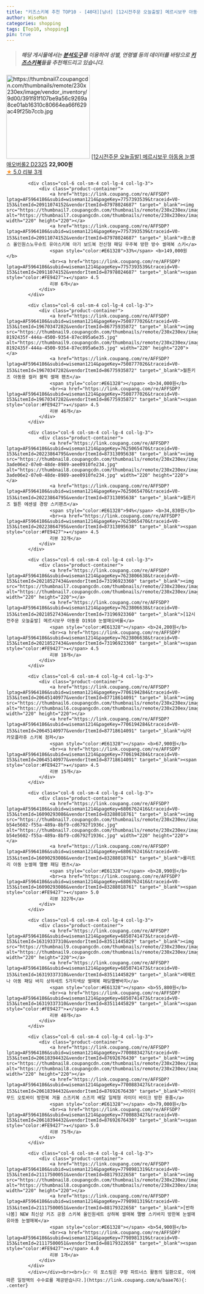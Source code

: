 ```yaml
---
title: "키즈스키복 추천 TOP10 - [40대][남녀] [12시전주문 오늘출발] 메르시보꾸 아동용 눈썰매오버롤2 D2325"
author: WiseMan
categories: shopping
tags: [Top10, shopping]
pin: true
---
```


> ##### 해당 게시물에서는 [**분석도구**](https://itemscout.io/)를 이용하여 **성별**, **연령별** 등의 데이터를 바탕으로 [**키즈스키복**](https://link.coupang.com/a/baae76)들을 추천해드리고 있습니다.
<div class="container"><div class="row">
            <div class="col-6 col-sm-4 col-lg-4 col-lg-3">
                <div class="product-container">
                    <a href="https://link.coupang.com/re/AFFSDP?lptag=AF5964186&subid=wiseman1214&pageKey=7709640506&traceid=V0-153&itemId=20663076026&vendorItemId=87735737350" target="_blank"><img src="https://thumbnail7.coupangcdn.com/thumbnails/remote/230x230ex/image/vendor_inventory/9d00/391f81f107be9a56c9269a8ce01ab16310c80664ea66f629ac49f25b7ccb.jpg" alt="https://thumbnail7.coupangcdn.com/thumbnails/remote/230x230ex/image/vendor_inventory/9d00/391f81f107be9a56c9269a8ce01ab16310c80664ea66f629ac49f25b7ccb.jpg" width="220" height="220"></a>
                    <a href="https://link.coupang.com/re/AFFSDP?lptag=AF5964186&subid=wiseman1214&pageKey=7709640506&traceid=V0-153&itemId=20663076026&vendorItemId=87735737350" target="_blank">[12시전주문 오늘출발] 메르시보꾸 아동용 눈썰매오버롤2 D2325</a>
                    <span style="color:#E61328"></span> <b>22,900원</b>
                    <br><a href="https://link.coupang.com/re/AFFSDP?lptag=AF5964186&subid=wiseman1214&pageKey=7709640506&traceid=V0-153&itemId=20663076026&vendorItemId=87735737350" target="_blank"><span style="color:#FE9427">★</span> 5.0
                    리뷰 3개</a>
                </div>
            </div>
            
            <div class="col-6 col-sm-4 col-lg-4 col-lg-3">
                <div class="product-container">
                    <a href="https://link.coupang.com/re/AFFSDP?lptag=AF5964186&subid=wiseman1214&pageKey=7757393539&traceid=V0-153&itemId=20911074152&vendorItemId=87978024687" target="_blank"><img src="https://thumbnail7.coupangcdn.com/thumbnails/remote/230x230ex/image/vendor_inventory/85ec/b6b1a85db8755eeaff431a93e9bb963f420d3b276dbd3bee996e58d28813.jpg" alt="https://thumbnail7.coupangcdn.com/thumbnails/remote/230x230ex/image/vendor_inventory/85ec/b6b1a85db8755eeaff431a93e9bb963f420d3b276dbd3bee996e58d28813.jpg" width="220" height="220"></a>
                    <a href="https://link.coupang.com/re/AFFSDP?lptag=AF5964186&subid=wiseman1214&pageKey=7757393539&traceid=V0-153&itemId=20911074152&vendorItemId=87978024687" target="_blank">쿵스쿵스 올인원스노우슈트 유아스키복 아기 보드복 전신형 패딩 우주복 방한 방수 썰매복 스키</a>
                    <span style="color:#E61328">33%</span> <b>149,000원</b>
                    <br><a href="https://link.coupang.com/re/AFFSDP?lptag=AF5964186&subid=wiseman1214&pageKey=7757393539&traceid=V0-153&itemId=20911074152&vendorItemId=87978024687" target="_blank"><span style="color:#FE9427">★</span> 4.5
                    리뷰 6개</a>
                </div>
            </div>
            
            <div class="col-6 col-sm-4 col-lg-4 col-lg-3">
                <div class="product-container">
                    <a href="https://link.coupang.com/re/AFFSDP?lptag=AF5964186&subid=wiseman1214&pageKey=7508777026&traceid=V0-153&itemId=19670347282&vendorItemId=86775935872" target="_blank"><img src="https://thumbnail9.coupangcdn.com/thumbnails/remote/230x230ex/image/retail/images/2687553663072998-8192435f-444a-4500-9354-87ec895a6e35.jpg" alt="https://thumbnail9.coupangcdn.com/thumbnails/remote/230x230ex/image/retail/images/2687553663072998-8192435f-444a-4500-9354-87ec895a6e35.jpg" width="220" height="220"></a>
                    <a href="https://link.coupang.com/re/AFFSDP?lptag=AF5964186&subid=wiseman1214&pageKey=7508777026&traceid=V0-153&itemId=19670347282&vendorItemId=86775935872" target="_blank">월튼키즈 아동용 컬러 블럭 썰매 팬츠</a>
                    <span style="color:#E61328"></span> <b>34,000원</b>
                    <br><a href="https://link.coupang.com/re/AFFSDP?lptag=AF5964186&subid=wiseman1214&pageKey=7508777026&traceid=V0-153&itemId=19670347282&vendorItemId=86775935872" target="_blank"><span style="color:#FE9427">★</span> 4.5
                    리뷰 46개</a>
                </div>
            </div>
            
            <div class="col-6 col-sm-4 col-lg-4 col-lg-3">
                <div class="product-container">
                    <a href="https://link.coupang.com/re/AFFSDP?lptag=AF5964186&subid=wiseman1214&pageKey=7625065470&traceid=V0-153&itemId=20223864795&vendorItemId=87313095638" target="_blank"><img src="https://thumbnail8.coupangcdn.com/thumbnails/remote/230x230ex/image/retail/images/2687526491923765-3ade06e2-07e0-48de-8989-aee0910fe234.jpg" alt="https://thumbnail8.coupangcdn.com/thumbnails/remote/230x230ex/image/retail/images/2687526491923765-3ade06e2-07e0-48de-8989-aee0910fe234.jpg" width="220" height="220"></a>
                    <a href="https://link.coupang.com/re/AFFSDP?lptag=AF5964186&subid=wiseman1214&pageKey=7625065470&traceid=V0-153&itemId=20223864795&vendorItemId=87313095638" target="_blank">월튼키즈 월튼 에센셜 경량 스키팬츠</a>
                    <span style="color:#E61328">94%</span> <b>34,830원</b>
                    <br><a href="https://link.coupang.com/re/AFFSDP?lptag=AF5964186&subid=wiseman1214&pageKey=7625065470&traceid=V0-153&itemId=20223864795&vendorItemId=87313095638" target="_blank"><span style="color:#FE9427">★</span> 4.5
                    리뷰 32개</a>
                </div>
            </div>
            
            <div class="col-6 col-sm-4 col-lg-4 col-lg-3">
                <div class="product-container">
                    <a href="https://link.coupang.com/re/AFFSDP?lptag=AF5964186&subid=wiseman1214&pageKey=7623806638&traceid=V0-153&itemId=20218527434&vendorItemId=73196923360" target="_blank"><img src="https://thumbnail7.coupangcdn.com/thumbnails/remote/230x230ex/image/vendor_inventory/0381/d24617908edd9570fd01d24e4e34a5c2119f1b4578a592417fa38951d095.jpg" alt="https://thumbnail7.coupangcdn.com/thumbnails/remote/230x230ex/image/vendor_inventory/0381/d24617908edd9570fd01d24e4e34a5c2119f1b4578a592417fa38951d095.jpg" width="220" height="220"></a>
                    <a href="https://link.coupang.com/re/AFFSDP?lptag=AF5964186&subid=wiseman1214&pageKey=7623806638&traceid=V0-153&itemId=20218527434&vendorItemId=73196923360" target="_blank">[12시전주문 오늘출발] 메르시보꾸 아동용 D1910 눈썰매오버롤</a>
                    <span style="color:#E61328"></span> <b>24,200원</b>
                    <br><a href="https://link.coupang.com/re/AFFSDP?lptag=AF5964186&subid=wiseman1214&pageKey=7623806638&traceid=V0-153&itemId=20218527434&vendorItemId=73196923360" target="_blank"><span style="color:#FE9427">★</span> 4.5
                    리뷰 18개</a>
                </div>
            </div>
            
            <div class="col-6 col-sm-4 col-lg-4 col-lg-3">
                <div class="product-container">
                    <a href="https://link.coupang.com/re/AFFSDP?lptag=AF5964186&subid=wiseman1214&pageKey=7706194284&traceid=V0-153&itemId=20645140977&vendorItemId=87718614091" target="_blank"><img src="https://thumbnail6.coupangcdn.com/thumbnails/remote/230x230ex/image/vendor_inventory/e006/5b696aadcdb818beff65728a780e858ef1bd6e974337036fdd82773208b9.jpg" alt="https://thumbnail6.coupangcdn.com/thumbnails/remote/230x230ex/image/vendor_inventory/e006/5b696aadcdb818beff65728a780e858ef1bd6e974337036fdd82773208b9.jpg" width="220" height="220"></a>
                    <a href="https://link.coupang.com/re/AFFSDP?lptag=AF5964186&subid=wiseman1214&pageKey=7706194284&traceid=V0-153&itemId=20645140977&vendorItemId=87718614091" target="_blank">남아 카모플라쥬 스키복 점퍼</a>
                    <span style="color:#E61328"></span> <b>67,900원</b>
                    <br><a href="https://link.coupang.com/re/AFFSDP?lptag=AF5964186&subid=wiseman1214&pageKey=7706194284&traceid=V0-153&itemId=20645140977&vendorItemId=87718614091" target="_blank"><span style="color:#FE9427">★</span> 4.5
                    리뷰 15개</a>
                </div>
            </div>
            
            <div class="col-6 col-sm-4 col-lg-4 col-lg-3">
                <div class="product-container">
                    <a href="https://link.coupang.com/re/AFFSDP?lptag=AF5964186&subid=wiseman1214&pageKey=6806762416&traceid=V0-153&itemId=16090293086&vendorItemId=83288018761" target="_blank"><img src="https://thumbnail7.coupangcdn.com/thumbnails/remote/230x230ex/image/retail/images/1147802351723663-b54e5602-f55a-489a-8bf9-cd6792f1936c.jpg" alt="https://thumbnail7.coupangcdn.com/thumbnails/remote/230x230ex/image/retail/images/1147802351723663-b54e5602-f55a-489a-8bf9-cd6792f1936c.jpg" width="220" height="220"></a>
                    <a href="https://link.coupang.com/re/AFFSDP?lptag=AF5964186&subid=wiseman1214&pageKey=6806762416&traceid=V0-153&itemId=16090293086&vendorItemId=83288018761" target="_blank">롤리트리 아동 눈썰매 멜빵 패딩 팬츠</a>
                    <span style="color:#E61328"></span> <b>28,990원</b>
                    <br><a href="https://link.coupang.com/re/AFFSDP?lptag=AF5964186&subid=wiseman1214&pageKey=6806762416&traceid=V0-153&itemId=16090293086&vendorItemId=83288018761" target="_blank"><span style="color:#FE9427">★</span> 5.0
                    리뷰 322개</a>
                </div>
            </div>
            
            <div class="col-6 col-sm-4 col-lg-4 col-lg-3">
                <div class="product-container">
                    <a href="https://link.coupang.com/re/AFFSDP?lptag=AF5964186&subid=wiseman1214&pageKey=6850741473&traceid=V0-153&itemId=16319337310&vendorItemId=83511445829" target="_blank"><img src="https://thumbnail9.coupangcdn.com/thumbnails/remote/230x230ex/image/vendor_inventory/9534/f0f98f69768fd687feeab3a9c77283e2182c1f750b0f8b1a35c745ae11d3.jpg" alt="https://thumbnail9.coupangcdn.com/thumbnails/remote/230x230ex/image/vendor_inventory/9534/f0f98f69768fd687feeab3a9c77283e2182c1f750b0f8b1a35c745ae11d3.jpg" width="220" height="220"></a>
                    <a href="https://link.coupang.com/re/AFFSDP?lptag=AF5964186&subid=wiseman1214&pageKey=6850741473&traceid=V0-153&itemId=16319337310&vendorItemId=83511445829" target="_blank">에떼르나 아동 패딩 바지 상하세트 5가지색상 썰매복 패딩멜빵바지</a>
                    <span style="color:#E61328"></span> <b>55,800원</b>
                    <br><a href="https://link.coupang.com/re/AFFSDP?lptag=AF5964186&subid=wiseman1214&pageKey=6850741473&traceid=V0-153&itemId=16319337310&vendorItemId=83511445829" target="_blank"><span style="color:#FE9427">★</span> 4.5
                    리뷰 48개</a>
                </div>
            </div>
            
            <div class="col-6 col-sm-4 col-lg-4 col-lg-3">
                <div class="product-container">
                    <a href="https://link.coupang.com/re/AFFSDP?lptag=AF5964186&subid=wiseman1214&pageKey=7700883427&traceid=V0-153&itemId=20618394432&vendorItemId=87692676430" target="_blank"><img src="https://thumbnail8.coupangcdn.com/thumbnails/remote/230x230ex/image/vendor_inventory/2ea9/8c29c27ed84b80b05693ef615c00f51cf4f5492558625213772ed015b8ba.jpg" alt="https://thumbnail8.coupangcdn.com/thumbnails/remote/230x230ex/image/vendor_inventory/2ea9/8c29c27ed84b80b05693ef615c00f51cf4f5492558625213772ed015b8ba.jpg" width="220" height="220"></a>
                    <a href="https://link.coupang.com/re/AFFSDP?lptag=AF5964186&subid=wiseman1214&pageKey=7700883427&traceid=V0-153&itemId=20618394432&vendorItemId=87692676430" target="_blank">라이더무드 오토바이 방한복 겨울 스즈키복 스즈끼 배달 일체형 라이더 바이크 방한 용품</a>
                    <span style="color:#E61328"></span> <b>79,000원</b>
                    <br><a href="https://link.coupang.com/re/AFFSDP?lptag=AF5964186&subid=wiseman1214&pageKey=7700883427&traceid=V0-153&itemId=20618394432&vendorItemId=87692676430" target="_blank"><span style="color:#FE9427">★</span> 5.0
                    리뷰 75개</a>
                </div>
            </div>
            
            <div class="col-6 col-sm-4 col-lg-4 col-lg-3">
                <div class="product-container">
                    <a href="https://link.coupang.com/re/AFFSDP?lptag=AF5964186&subid=wiseman1214&pageKey=7798981319&traceid=V0-153&itemId=21117500051&vendorItemId=88179322658" target="_blank"><img src="https://thumbnail8.coupangcdn.com/thumbnails/remote/230x230ex/image/vendor_inventory/d420/b5187a9946cc9fcb8bece84c125a92b6d9961bba73a8601292c67d6302a0.jpg" alt="https://thumbnail8.coupangcdn.com/thumbnails/remote/230x230ex/image/vendor_inventory/d420/b5187a9946cc9fcb8bece84c125a92b6d9961bba73a8601292c67d6302a0.jpg" width="220" height="220"></a>
                    <a href="https://link.coupang.com/re/AFFSDP?lptag=AF5964186&subid=wiseman1214&pageKey=7798981319&traceid=V0-153&itemId=21117500051&vendorItemId=88179322658" target="_blank">[반하나봄] NEW 최신상 키즈 공용 스키복 올인원세트 상하복 썰매복 멜빵 스키바지 방한복 눈썰매 유아동 눈썰매복</a>
                    <span style="color:#E61328"></span> <b>54,900원</b>
                    <br><a href="https://link.coupang.com/re/AFFSDP?lptag=AF5964186&subid=wiseman1214&pageKey=7798981319&traceid=V0-153&itemId=21117500051&vendorItemId=88179322658" target="_blank"><span style="color:#FE9427">★</span> 4.0
                    리뷰 1개</a>
                </div>
            </div>
            </div></div><br><br>[👉 이 포스팅은 쿠팡 파트너스 활동의 일환으로, 이에 따른 일정액의 수수료를 제공받습니다.](https://link.coupang.com/a/baae76){: .center}